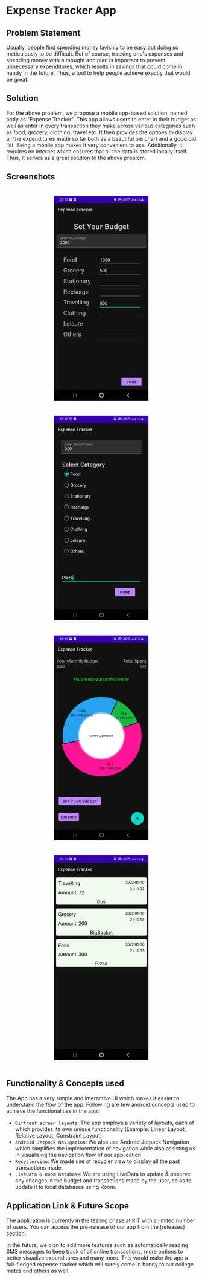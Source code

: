 # Expense Tracker App


## **Problem Statement**

Usually, people find spending money lavishly to be easy but doing so meticulously to be difficult. But of course, tracking one's expenses and spending money with a thought and plan is important to prevent unnecessary expenditures, which results in savings that could come in handy in the future. Thus, a tool to help people achieve exactly that would be great.


## **Solution**

For the above problem, we propose a mobile app-based solution, named aptly as "Expense Tracker". This app allows users to enter in their budget as well as enter in every transaction they make across various categories such as food, grocery, clothing, travel etc. It then provides the options to display all the expenditures made so far both as a beautiful pie chart and a good old list. Being a mobile app makes it very convenient to use. Additionally, it requires no internet which ensures that all the data is stored locally itself. Thus, it serves as a great solution to the above problem. 


## **Screenshots**

<div align="center" style="margin:auto;width:100%;display:flex;justify-content:center;align-items:center;flex-wrap:wrap;">
<img width="250px" margin="30px" style="margin:20px;" src="./BudgetManager/assets/budget.jpg">
<img width="250px" margin="30px" style="margin:20px;" src="./BudgetManager/assets/transaction.jpg">
<img width="250px" margin="30px" style="margin:20px;" src="./BudgetManager/assets/pie_chart.jpg">
<img width="250px" margin="30px" style="margin:20px;" src="./BudgetManager/assets/history.jpg">
</div>


## **Functionality & Concepts used**

The App has a very simple and interactive UI which makes it easier to understand the flow of the app. Following are few android concepts used to achieve the functionalities in the app:

- `Diffrent screen layouts`: The app employs a variety of layouts, each of which provides its own unique functionality (Example: Linear Layout, Relative Layout, Constraint Layout).
- `Android Jetpack Navigation`: We also use Android Jetpack Navigation which simplifies the implementation of navigation while also assisting us in visualising the navigation flow of our application.
- `Recyclerview`: We made use of recycler view to display all the past transactions made.
- `LiveData & Room Database`: We are using LiveData to update & observe any changes in the budget and transactions made by the user, so as to update it to local databases using Room.


## **Application Link & Future Scope**

The application is currently in the testing phase at RIT with a limited number of users. You can access the pre-release of our app from the [releases]  section.

In the future, we plan to add more features such as automatically reading SMS messages to keep track of all online transactions, more options to better visualize expenditures and many more. This would make the app a full-fledged expense tracker which will surely come in handy to our college mates and others as well.
